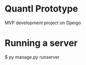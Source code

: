 # Quantl Prototype
 MVP development project on Django 

# Running a server 
$ py manage.py runserver  

